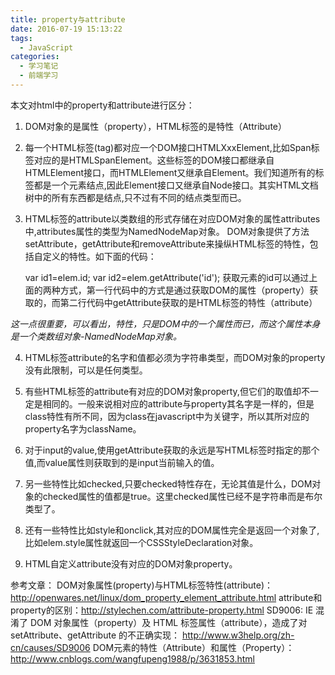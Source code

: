 ```yaml
---
title: property与attribute
date: 2016-07-19 15:13:22
tags: 
  - JavaScript
categories:
  - 学习笔记
  - 前端学习
---
```

本文对html中的property和attribute进行区分：

1. DOM对象的是属性（property），HTML标签的是特性（Attribute）

2. 每一个HTML标签(tag)都对应一个DOM接口HTMLXxxElement,比如Span标签对应的是HTMLSpanElement。这些标签的DOM接口都继承自HTMLElement接口，而HTMLElement又继承自Element。我们知道所有的标签都是一个元素结点,因此Element接口又继承自Node接口。其实HTML文档树中的所有东西都是结点,只不过有不同的结点类型而已。
<!-- more -->
3. HTML标签的attribute以类数组的形式存储在对应DOM对象的属性attributes中,attributes属性的类型为NamedNodeMap对象。
DOM对象提供了方法setAttribute，getAttribute和removeAttribute来操纵HTML标签的特性，包括自定义的特性。如下面的代码：

	var id1=elem.id;
	var id2=elem.getAttribute('id');
获取元素的id可以通过上面的两种方式，第一行代码中的方式是通过获取DOM的属性（property）获取的，而第二行代码中getAttribute获取的是HTML标签的特性（attribute）

*这一点很重要，可以看出，特性，只是DOM中的一个属性而已，而这个属性本身是一个类数组对象-NamedNodeMap对象。*

4. HTML标签attribute的名字和值都必须为字符串类型，而DOM对象的property没有此限制，可以是任何类型。

5. 有些HTML标签的attribute有对应的DOM对象property,但它们的取值却不一定是相同的。一般来说相对应的attribute与property其名字是一样的，但是class特性有所不同，因为class在javascript中为关键字，所以其所对应的property名字为className。

6. 对于input的value,使用getAttribute获取的永远是写HTML标签时指定的那个值,而value属性则获取到的是input当前输入的值。

7. 另一些特性比如checked,只要checked特性存在，无论其值是什么，DOM对象的checked属性的值都是true。这里checked属性已经不是字符串而是布尔类型了。

8. 还有一些特性比如style和onclick,其对应的DOM属性完全是返回一个对象了,比如elem.style属性就返回一个CSSStyleDeclaration对象。

9. HTML自定义attribute没有对应的DOM对象property。



参考文章：
DOM对象属性(property)与HTML标签特性(attribute)：http://openwares.net/linux/dom_property_element_attribute.html 
attribute和property的区别：http://stylechen.com/attribute-property.html
SD9006: IE 混淆了 DOM 对象属性（property）及 HTML 标签属性（attribute），造成了对 setAttribute、getAttribute 的不正确实现：
http://www.w3help.org/zh-cn/causes/SD9006
DOM元素的特性（Attribute）和属性（Property）：http://www.cnblogs.com/wangfupeng1988/p/3631853.html


